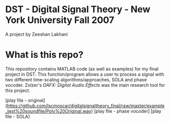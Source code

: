 # DST - Digital Signal Theory - New York University Fall 2007
A project by Zeeshan Lakhani


# What is this repo?
This repository contains MATLAB code (as well as examples) for my final project in DST. This function/program allows a user to process a signal with two different time-scaling algorithms/approaches, SOLA and phase vocoder. Zolzer's *DAFX: Digital Audio Effects* was the main research tool for this project. 

[play file - original] (https://github.com/lscmoscar/digitalsignaltheory_final/raw/master/example_test%20soundfile/Poly%20Original.wav)
[play flie - phase vocoder]
[play file - SOLA]